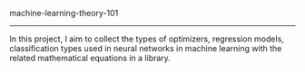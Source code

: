 machine-learning-theory-101

---

In this project, I aim to collect the types of optimizers, regression models, classification types used in neural networks in machine learning with the related mathematical equations in a library.



